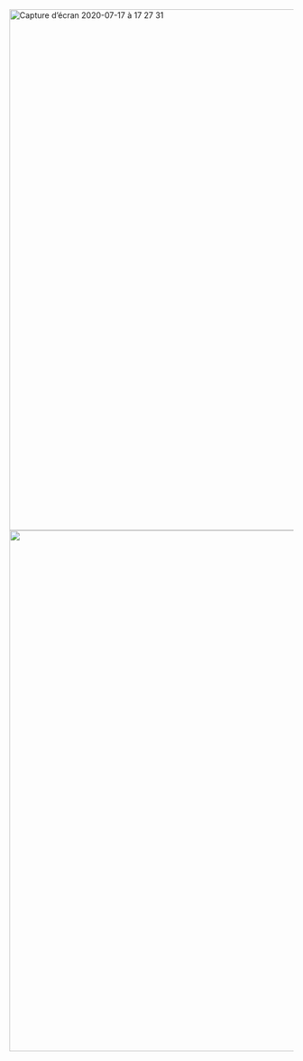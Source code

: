 <img width="924" alt="Capture d’écran 2020-07-17 à 17 27 31" src="https://user-images.githubusercontent.com/28787740/87803565-eef30980-c852-11ea-81e4-94446c3d158c.png">
<img width="924" src="https://media.giphy.com/media/2nzUAOGw3i7w4/giphy.gif">
